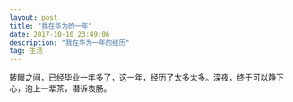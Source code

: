 ```yaml
---
layout: post
title: "我在华为的一年"
date: 2017-10-10 23:49:06 
description: "我在华为一年的经历"
tag: 生活
---
```



转眼之间，已经毕业一年多了，这一年，经历了太多太多。深夜，终于可以静下心，泡上一辈茶，潜诉衷肠。